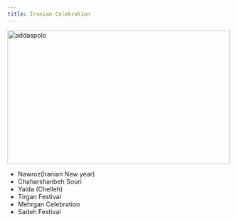 ```yaml
---
title: Iranian Celebration 
---
```

<img src="./img/nowruz.jpg"  alt="addaspolo" width=500 height=300></div>

<ul>
<li>Nawroz(Iranian New year)</li>
<li>Chaharshanbeh Souri</li>
<li>Yalda (Chelleh)</li>
<li>Tirgan Festival</li>
<li>Mehrgan Celebration</li>
<li>Sadeh Festival</li>
</ul>